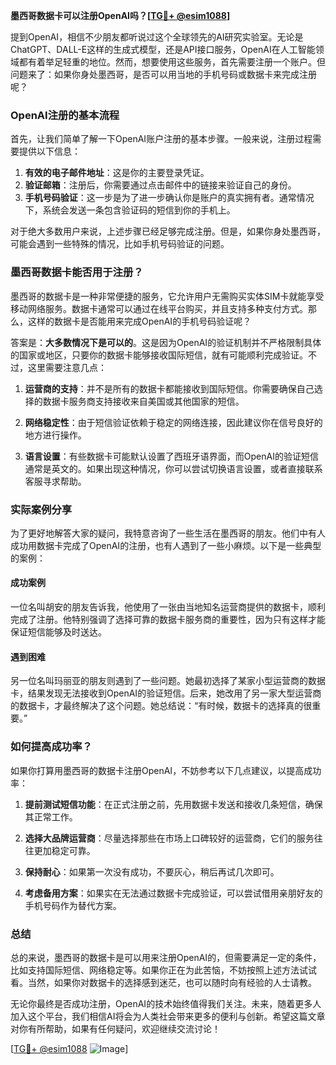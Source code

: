 **墨西哥数据卡可以注册OpenAI吗？[[TG💪+ @esim1088](https://t.me/s/esim1088)]**

提到OpenAI，相信不少朋友都听说过这个全球领先的AI研究实验室。无论是ChatGPT、DALL-E这样的生成式模型，还是API接口服务，OpenAI在人工智能领域都有着举足轻重的地位。然而，想要使用这些服务，首先需要注册一个账户。但问题来了：如果你身处墨西哥，是否可以用当地的手机号码或数据卡来完成注册呢？

### OpenAI注册的基本流程

首先，让我们简单了解一下OpenAI账户注册的基本步骤。一般来说，注册过程需要提供以下信息：

1. **有效的电子邮件地址**：这是你的主要登录凭证。
2. **验证邮箱**：注册后，你需要通过点击邮件中的链接来验证自己的身份。
3. **手机号码验证**：这一步是为了进一步确认你是账户的真实拥有者。通常情况下，系统会发送一条包含验证码的短信到你的手机上。

对于绝大多数用户来说，上述步骤已经足够完成注册。但是，如果你身处墨西哥，可能会遇到一些特殊的情况，比如手机号码验证的问题。

### 墨西哥数据卡能否用于注册？

墨西哥的数据卡是一种非常便捷的服务，它允许用户无需购买实体SIM卡就能享受移动网络服务。数据卡通常可以通过在线平台购买，并且支持多种支付方式。那么，这样的数据卡是否能用来完成OpenAI的手机号码验证呢？

答案是：**大多数情况下是可以的**。这是因为OpenAI的验证机制并不严格限制具体的国家或地区，只要你的数据卡能够接收国际短信，就有可能顺利完成验证。不过，这里需要注意几点：

1. **运营商的支持**：并不是所有的数据卡都能接收到国际短信。你需要确保自己选择的数据卡服务商支持接收来自美国或其他国家的短信。
   
2. **网络稳定性**：由于短信验证依赖于稳定的网络连接，因此建议你在信号良好的地方进行操作。

3. **语言设置**：有些数据卡可能默认设置了西班牙语界面，而OpenAI的验证短信通常是英文的。如果出现这种情况，你可以尝试切换语言设置，或者直接联系客服寻求帮助。

### 实际案例分享

为了更好地解答大家的疑问，我特意咨询了一些生活在墨西哥的朋友。他们中有人成功用数据卡完成了OpenAI的注册，也有人遇到了一些小麻烦。以下是一些典型的案例：

#### 成功案例

一位名叫胡安的朋友告诉我，他使用了一张由当地知名运营商提供的数据卡，顺利完成了注册。他特别强调了选择可靠的数据卡服务商的重要性，因为只有这样才能保证短信能够及时送达。

#### 遇到困难

另一位名叫玛丽亚的朋友则遇到了一些问题。她最初选择了某家小型运营商的数据卡，结果发现无法接收到OpenAI的验证短信。后来，她改用了另一家大型运营商的数据卡，才最终解决了这个问题。她总结说：“有时候，数据卡的选择真的很重要。”

### 如何提高成功率？

如果你打算用墨西哥的数据卡注册OpenAI，不妨参考以下几点建议，以提高成功率：

1. **提前测试短信功能**：在正式注册之前，先用数据卡发送和接收几条短信，确保其正常工作。
   
2. **选择大品牌运营商**：尽量选择那些在市场上口碑较好的运营商，它们的服务往往更加稳定可靠。

3. **保持耐心**：如果第一次没有成功，不要灰心，稍后再试几次即可。

4. **考虑备用方案**：如果实在无法通过数据卡完成验证，可以尝试借用亲朋好友的手机号码作为替代方案。

### 总结

总的来说，墨西哥的数据卡是可以用来注册OpenAI的，但需要满足一定的条件，比如支持国际短信、网络稳定等。如果你正在为此苦恼，不妨按照上述方法试试看。当然，如果你对数据卡的选择感到迷茫，也可以随时向有经验的人士请教。

无论你最终是否成功注册，OpenAI的技术始终值得我们关注。未来，随着更多人加入这个平台，我们相信AI将会为人类社会带来更多的便利与创新。希望这篇文章对你有所帮助，如果有任何疑问，欢迎继续交流讨论！

[[TG💪+ @esim1088](https://t.me/s/esim1088) ![Image](https://i.postimg.cc/4NQfJmqS/Snipaste-2025-05-13-00-14-12.png)]